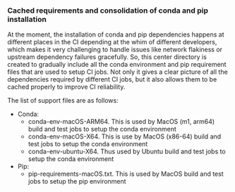 ### Cached requirements and consolidation of conda and pip installation

At the moment, the installation of conda and pip dependencies happens at
different places in the CI depending at the whim of different
developers, which makes it very challenging to handle issues like
network flakiness or upstream dependency failures gracefully. So, this
center directory is created to gradually include all the conda environment
and pip requirement files that are used to setup CI jobs. Not only it
gives a clear picture of all the dependencies required by different CI
jobs, but it also allows them to be cached properly to improve CI
reliability.

The list of support files are as follows:

* Conda:
  * conda-env-macOS-ARM64. This is used by MacOS (m1, arm64) build and
    test jobs to setup the conda environment
  * conda-env-macOS-X64. This is use by MacOS (x86-64) build and test
    jobs to setup the conda environment
  * conda-env-ubuntu-X64. Thus used by Ubuntu build and test jobs
    to setup the conda environment
* Pip:
  * pip-requirements-macOS.txt. This is used by MacOS build and test jobs to
    setup the pip environment
